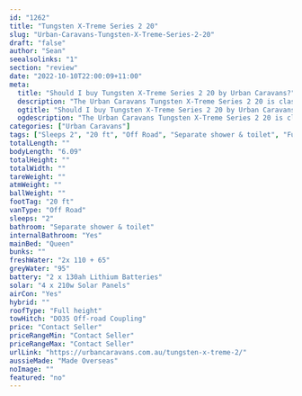 ```yaml
---
id: "1262"
title: "Tungsten X-Treme Series 2 20"
slug: "Urban-Caravans-Tungsten-X-Treme-Series-2-20"
draft: "false"
author: "Sean"
seealsolinks: "1"
section: "review"
date: "2022-10-10T22:00:09+11:00"
meta:
  title: "Should I buy Tungsten X-Treme Series 2 20 by Urban Caravans?"
  description: "The Urban Caravans Tungsten X-Treme Series 2 20 is classed as Off Road, and sleeps 2 people. It is Made Overseas and comes in at 20 ft. It generally has Separate shower & toilet."
  ogtitle: "Should I buy Tungsten X-Treme Series 2 20 by Urban Caravans?"
  ogdescription: "The Urban Caravans Tungsten X-Treme Series 2 20 is classed as Off Road, and sleeps 2 people. It is Made Overseas and comes in at 20 ft. It generally has Separate shower & toilet."
categories: ["Urban Caravans"]
tags: ["Sleeps 2", "20 ft", "Off Road", "Separate shower & toilet", "Full height", "Price Unknown", "Made Overseas"]
totalLength: ""
bodyLength: "6.09"
totalHeight: ""
totalWidth: ""
tareWeight: ""
atmWeight: ""
ballWeight: ""
footTag: "20 ft"
vanType: "Off Road"
sleeps: "2"
bathroom: "Separate shower & toilet"
internalBathroom: "Yes"
mainBed: "Queen"
bunks: ""
freshWater: "2x 110 + 65"
greyWater: "95"
battery: "2 x 130ah Lithium Batteries"
solar: "4 x 210w Solar Panels"
airCon: "Yes"
hybrid: ""
roofType: "Full height"
towHitch: "DO35 Off-road Coupling"
price: "Contact Seller"
priceRangeMin: "Contact Seller"
priceRangeMax: "Contact Seller"
urlLink: "https://urbancaravans.com.au/tungsten-x-treme-2/"
aussieMade: "Made Overseas"
noImage: ""
featured: "no"
---
```

